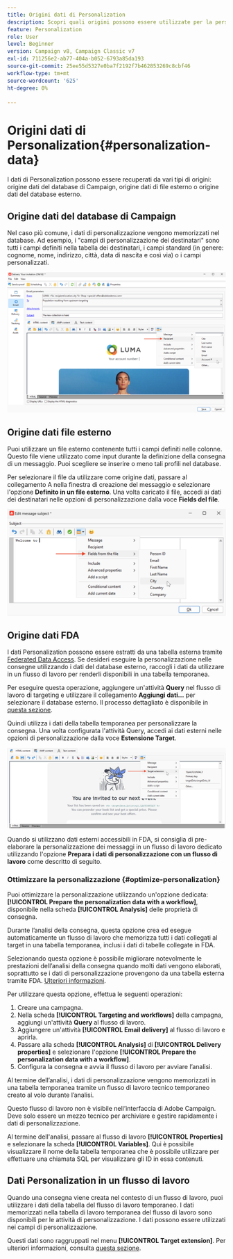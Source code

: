 ```yaml
---
title: Origini dati di Personalization
description: Scopri quali origini possono essere utilizzate per la personalizzazione
feature: Personalization
role: User
level: Beginner
version: Campaign v8, Campaign Classic v7
exl-id: 711256e2-ab77-404a-b052-6793a85da193
source-git-commit: 25ee55d5327e0ba7f2192f7b462853269c8cbf46
workflow-type: tm+mt
source-wordcount: '625'
ht-degree: 0%

---
```


# Origini dati di Personalization{#personalization-data}

I dati di Personalization possono essere recuperati da vari tipi di origini: origine dati del database di Campaign, origine dati di file esterno o origine dati del database esterno.

## Origine dati del database di Campaign

Nel caso più comune, i dati di personalizzazione vengono memorizzati nel database. Ad esempio, i &quot;campi di personalizzazione dei destinatari&quot; sono tutti i campi definiti nella tabella dei destinatari, i campi standard (in genere: cognome, nome, indirizzo, città, data di nascita e così via) o i campi personalizzati.

![Campi di personalizzazione della campagna in un messaggio e-mail](assets/perso-campaign-datasource.png)


## Origine dati file esterno

Puoi utilizzare un file esterno contenente tutti i campi definiti nelle colonne. Questo file viene utilizzato come input durante la definizione della consegna di un messaggio. Puoi scegliere se inserire o meno tali profili nel database.

Per selezionare il file da utilizzare come origine dati, passare al collegamento A nella finestra di creazione del messaggio e selezionare l&#39;opzione **Definito in un file esterno**. Una volta caricato il file, accedi ai dati dei destinatari nelle opzioni di personalizzazione dalla voce **Fields del file**.

![Dati Personalization da un file](assets/perso-from-file.png)


## Origine dati FDA

I dati Personalization possono essere estratti da una tabella esterna tramite [Federated Data Access](../connect/fda.md).  Se desideri eseguire la personalizzazione nelle consegne utilizzando i dati del database esterno, raccogli i dati da utilizzare in un flusso di lavoro per renderli disponibili in una tabella temporanea.

Per eseguire questa operazione, aggiungere un&#39;attività **Query** nel flusso di lavoro di targeting e utilizzare il collegamento **Aggiungi dati...** per selezionare il database esterno. Il processo dettagliato è disponibile in [questa sezione](../../automation/workflow/query.md#adding-data).

Quindi utilizza i dati della tabella temporanea per personalizzare la consegna. Una volta configurata l&#39;attività Query, accedi ai dati esterni nelle opzioni di personalizzazione dalla voce **Estensione Target**.

![Dati Personalization da un database esterno](assets/perso-external-db.png)

Quando si utilizzano dati esterni accessibili in FDA, si consiglia di pre-elaborare la personalizzazione dei messaggi in un flusso di lavoro dedicato utilizzando l&#39;opzione **Prepara i dati di personalizzazione con un flusso di lavoro** come descritto di seguito.

### Ottimizzare la personalizzazione {#optimize-personalization}

Puoi ottimizzare la personalizzazione utilizzando un&#39;opzione dedicata: **[!UICONTROL Prepare the personalization data with a workflow]**, disponibile nella scheda **[!UICONTROL Analysis]** delle proprietà di consegna.

Durante l’analisi della consegna, questa opzione crea ed esegue automaticamente un flusso di lavoro che memorizza tutti i dati collegati al target in una tabella temporanea, inclusi i dati di tabelle collegate in FDA.

Selezionando questa opzione è possibile migliorare notevolmente le prestazioni dell’analisi della consegna quando molti dati vengono elaborati, soprattutto se i dati di personalizzazione provengono da una tabella esterna tramite FDA. [Ulteriori informazioni](../connect/fda.md).

Per utilizzare questa opzione, effettua le seguenti operazioni:

1. Creare una campagna.
1. Nella scheda **[!UICONTROL Targeting and workflows]** della campagna, aggiungi un&#39;attività **Query** al flusso di lavoro.
1. Aggiungere un&#39;attività **[!UICONTROL Email delivery]** al flusso di lavoro e aprirla.
1. Passare alla scheda **[!UICONTROL Analysis]** di **[!UICONTROL Delivery properties]** e selezionare l&#39;opzione **[!UICONTROL Prepare the personalization data with a workflow]**.
1. Configura la consegna e avvia il flusso di lavoro per avviare l’analisi.

Al termine dell’analisi, i dati di personalizzazione vengono memorizzati in una tabella temporanea tramite un flusso di lavoro tecnico temporaneo creato al volo durante l’analisi.

Questo flusso di lavoro non è visibile nell’interfaccia di Adobe Campaign. Deve solo essere un mezzo tecnico per archiviare e gestire rapidamente i dati di personalizzazione.

Al termine dell&#39;analisi, passare al flusso di lavoro **[!UICONTROL Properties]** e selezionare la scheda **[!UICONTROL Variables]**. Qui è possibile visualizzare il nome della tabella temporanea che è possibile utilizzare per effettuare una chiamata SQL per visualizzare gli ID in essa contenuti.

## Dati Personalization in un flusso di lavoro

Quando una consegna viene creata nel contesto di un flusso di lavoro, puoi utilizzare i dati della tabella del flusso di lavoro temporaneo. I dati memorizzati nella tabella di lavoro temporanea del flusso di lavoro sono disponibili per le attività di personalizzazione. I dati possono essere utilizzati nei campi di personalizzazione.

Questi dati sono raggruppati nel menu **[!UICONTROL Target extension]**. Per ulteriori informazioni, consulta [questa sezione](../../automation/workflow/use-workflow-data.md#target-data).
